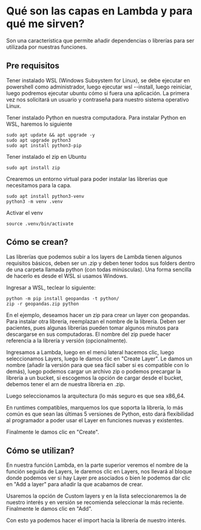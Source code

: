 # Qué son las capas en Lambda y para qué me sirven?

Son una característica que permite añadir dependencias o librerías para ser utilizada por nuestras funciones.

## Pre requisitos

Tener instalado WSL (Windows Subsystem for Linux), se debe ejecutar en powershell como administrador, luego ejecutar wsl --install, luego reiniciar, luego podremos ejecutar ubuntu cómo si fuera una aplicación. La primera vez nos solicitará un usuario y contraseña para nuestro sistema operativo Linux.

Tener instalado Python en nuestra computadora. 
Para instalar Python en WSL, haremos lo siguiente
```
sudo apt update && apt upgrade -y
sudo apt upgrade python3
sudo apt install python3-pip
```

Tener instalado el zip en Ubuntu
```
sudo apt install zip
```

Crearemos un entorno virtual para poder instalar las librerias que necesitamos para la capa.

```
sudo apt install python3-venv
python3 -m venv .venv
```

Activar el venv
```
source .venv/bin/activate
```

## Cómo se crean?

Las librerías que podemos subir a los layers de Lambda tienen algunos requisitos básicos, deben ser un .zip y deben tener todos sus folders dentro de una carpeta llamada python (con todas minúsculas). Una forma sencilla de hacerlo es desde el WSL si usamos Windows.

Ingresar a WSL, teclear lo siguiente:

```
python -m pip install geopandas -t python/
zip -r geopandas.zip python
```
En el ejemplo, deseamos hacer un zip para crear un layer con geopandas. Para instalar otra librería, reemplazan el nombre de la librería. Deben ser pacientes, pues algunas librerías pueden tomar algunos minutos para descargarse en sus computadoras. El nombre del zip puede hacer referencia a la librería y versión (opcionalmente).

Ingresamos a Lambda, luego en el menú lateral hacemos clic, luego seleccionamos Layers, luego le damos clic en "Create Layer". Le damos un nombre (añadir la versión para que sea fácil saber si es compatible con lo demás), luego podemos cargar un archivo zip o podemos precargar la libreria a un bucket, si escogemos la opción de cargar desde el bucket, debemos tener el arn de nuestra libreria en .zip.

Luego seleccionamos la arquitectura (lo más seguro es que sea x86_64.

En runtimes compatibles, marquemos los que soporta la librería, lo más común es que sean las últimas 5 versiones de Python, esto dará flexibilidad al programador a poder usar el Layer en funciones nuevas y existentes.

Finalmente le damos clic en "Create".

## Cómo se utilizan?

En nuestra función Lambda, en la parte superior veremos el nombre de la función seguida de Layers, le daremos clic en Layers, nos llevará al bloque donde podemos ver si hay Layer pre asociados o bien le podemos dar clic en "Add a layer" para añadir la que acabamos de crear.

Usaremos la opción de Custom layers y en la lista seleccionaremos la de nuestro interés y en versión se recomienda seleccionar la más reciente. Finalmente le damos clic en "Add".

Con esto ya podemos hacer el import hacia la librería de nuestro interés.



